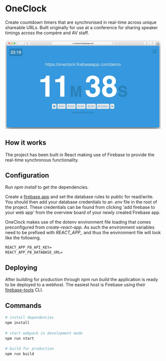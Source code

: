 # OneClock
Create countdown timers that are synchronised in real-time across unique shareable URLs. Built originally for use at a conference for sharing speaker timings across the compère and AV staff.

![App preview](readme-image.jpg)

## How it works
The project has been built in React making use of Firebase to provide the real-time synchronous functionality.

## Configuration
Run *npm install* to get the dependencies.

Create a [firebase app](https://firebase.google.com) and set the database rules to public for read/write. You should then add your database credentials to an *.env* file in the root of the project. These credentials can be found from clicking 'add firebase to your web app' from the overview board of your newly created Firebase app.

OneClock makes use of the dotenv environment file loading that comes preconfigured from *create-react-app*. As such the environment variables need to be prefixed with *REACT_APP_* and thus the environment file will look like the following.
``` text
REACT_APP_FB_API_KEY=
REACT_APP_FB_DATABASE_URL=
```

## Deploying
After building for production through *npm run build* the application is ready to be deployed to a webhost. The easiest host is Firebase using their [firebase-tools](https://firebase.google.com/docs/hosting/deploying) CLI.

## Commands
``` bash
# install dependencies
npm install

# start webpack in development mode
npm run start

# build for production
npm run build
```
